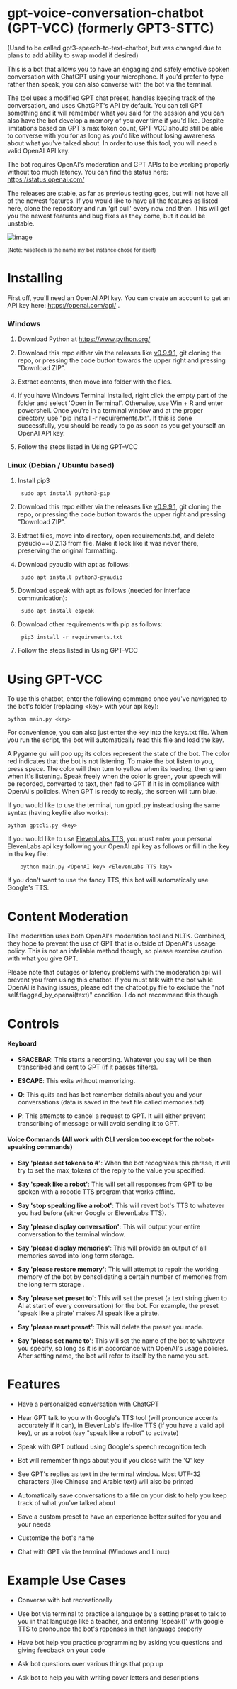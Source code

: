 # gpt-voice-conversation-chatbot (GPT-VCC) (formerly GPT3-STTC)

(Used to be called gpt3-speech-to-text-chatbot, but was changed due to plans to add ability to swap model if desired)

This is a bot that allows you to have an engaging and safely emotive spoken conversation with ChatGPT using your microphone. If you'd prefer to type rather than speak, you can also converse with the bot via the terminal.

The tool uses a modified GPT chat preset, handles keeping track of the conversation, and uses ChatGPT's API by default. You can tell GPT something and it will remember what you said for the session and you can also have the bot develop a memory of you over time if you'd like. Despite limitations based on GPT's max token count, GPT-VCC should still be able to converse with you for as long as you'd like without losing awareness about what you've talked about. In order to use this tool, you will need a valid OpenAI API key.

The bot requires OpenAI's moderation and GPT APIs to be working properly without too much latency. You can find the status here: https://status.openai.com/

The releases are stable, as far as previous testing goes, but will not have all of the newest features. If you would like to have all the features as listed here, clone the repository and run 'git pull' every now and then. This will get you the newest features and bug fixes as they come, but it could be unstable. 

![_image_](https://github.com/Adri6336/gpt3-speech-to-text-chatbot/blob/main/bot.jpeg)

<sup>(Note: wiseTech is the name my bot instance chose for itself)</sup>

# Installing

First off, you'll need an OpenAI API key. You can create an account to get an API key here: https://openai.com/api/ .

### Windows

1. Download Python at https://www.python.org/

2. Download this repo either via the releases like [v0.9.9.1](https://github.com/Adri6336/gpt3-speech-to-text-chatbot/archive/refs/tags/v0.9.9.1.zip), git cloning the repo, or pressing the code button towards the upper right and pressing "Download ZIP".

3. Extract contents, then move into folder with the files.

4. If you have Windows Terminal installed, right click the empty part of the folder and select 'Open in Terminal'. Otherwise, use Win + R and enter powershell. Once you're in a terminal window and at the proper directory, use "pip install -r requirements.txt". If this is done successfully, you should be ready to go as soon as you get yourself an OpenAI API key.

5. Follow the steps listed in Using GPT-VCC


### Linux (Debian / Ubuntu based)

1. Install pip3

        sudo apt install python3-pip
        
2. Download this repo either via the releases like [v0.9.9.1](https://github.com/Adri6336/gpt3-speech-to-text-chatbot/archive/refs/tags/v0.9.9.1.zip), git cloning the repo, or pressing the code button towards the upper right and pressing "Download ZIP".

3. Extract files, move into directory, open requirements.txt, and delete pyaudio==0.2.13 from file. Make it look like it was never there, preserving the original formatting.

4. Download pyaudio with apt as follows:

        sudo apt install python3-pyaudio
        
5. Download espeak with apt as follows (needed for interface communication):

        sudo apt install espeak
        
6. Download other requirements with pip as follows:

        pip3 install -r requirements.txt
        
7. Follow the steps listed in Using GPT-VCC


# Using GPT-VCC

To use this chatbot, enter the following command once you've navigated to the bot's folder (replacing \<key\> with your api key):

    python main.py <key>
    
For convenience, you can also just enter the key into the keys.txt file. When you run the script, the bot will automatically read this file and load the key.

A Pygame gui will pop up; its colors represent the state of the bot. The color red indicates that the bot is not listening. To make the bot listen to you, press space. The color will then turn to yellow when its loading, then green when it's listening. Speak freely when the color is green, your speech will be recorded, converted to text, then fed to GPT if it is in compliance with OpenAI's policies. When GPT is ready to reply, the screen will turn blue.

If you would like to use the terminal, run gptcli.py instead using the same syntax (having keyfile also works):

    python gptcli.py <key>

If you would like to use [ElevenLabs TTS](https://beta.elevenlabs.io/speech-synthesis), you must enter your personal ElevenLabs api key following your OpenAI api key as follows or fill in the key in the key file:

        python main.py <OpenAI key> <ElevenLabs TTS key>

If you don't want to use the fancy TTS, this bot will automatically use Google's TTS.

# Content Moderation

The moderation uses both OpenAI's moderation tool and NLTK. Combined, they hope to prevent the use of GPT that is outside of OpenAI's useage policy. This is not an infaliable method though, so please exercise caution with what you give GPT.

Please note that outages or latency problems with the moderation api will prevent you from using this chatbot. If you must talk with the bot while OpenAI is having issues, please edit the chatbot.py file to exclude the "not self.flagged_by_openai(text)" condition. I do not recommend this though.


# Controls

#### Keyboard

- **SPACEBAR**: This starts a recording. Whatever you say will be then transcribed and sent to GPT (if it passes filters).

- **ESCAPE**: This exits without memorizing.

- **Q**: This quits and has bot remember details about you and your conversations (data is saved in the text file called memories.txt)

- **P**: This attempts to cancel a request to GPT. It will either prevent transcribing of message or will avoid sending it to GPT.

#### Voice Commands (All work with CLI version too except for the robot-speaking commands)

- **Say 'please set tokens to #'**: When the bot recognizes this phrase, it will try to set the max_tokens of the reply to the value you specified.

- **Say 'speak like a robot'**: This will set all responses from GPT to be spoken with a robotic TTS program that works offline.

- **Say 'stop speaking like a robot'**: This will revert bot's TTS to whatever you had before (either Google or ElevenLabs TTS).

- **Say 'please display conversation'**: This will output your entire conversation to the terminal window.

- **Say 'please display memories'**: This will provide an output of all memories saved into long term storage.

- **Say 'please restore memory'**: This will attempt to repair the working memory of the bot by consolidating a certain number of memories from the long term storage .

- **Say 'please set preset to'**: This will set the preset (a text string given to AI at start of every conversation) for the bot. For example, the preset 'speak like a pirate' makes AI speak like a pirate.

- **Say 'please reset preset'**: This will delete the preset you made.

- **Say 'please set name to'**: This will set the name of the bot to whatever you specify, so long as it is in accordance with OpenAI's usage policies. After setting name, the bot will refer to itself by the name you set.


# Features

- Have a personalized conversation with ChatGPT

- Hear GPT talk to you with Google's TTS tool (will pronounce accents accurately if it can), in ElevenLab's life-like TTS (if you have a valid api key), or as a robot (say "speak like a robot" to activate)

- Speak with GPT outloud using Google's speech recognition tech  

- Bot will remember things about you if you close with the 'Q' key

- See GPT's replies as text in the terminal window. Most UTF-32 characters (like Chinese and Arabic text) will also be printed

- Automatically save conversations to a file on your disk to help you keep track of what you've talked about 

- Save a custom preset to have an experience better suited for you and your needs

- Customize the bot's name

- Chat with GPT via the terminal (Windows and Linux)

# Example Use Cases

- Converse with bot recreationally

- Use bot via terminal to practice a language by a setting preset to talk to you in that language like a teacher, and entering '!speak()' with google TTS to pronounce the bot's reponses in that language properly

- Have bot help you practice programming by asking you questions and giving feedback on your code

- Ask bot questions over various things that pop up

- Ask bot to help you with writing cover letters and descriptions
